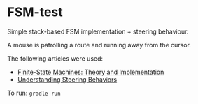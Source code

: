 # FSM-test
Simple stack-based FSM implementation + steering behaviour.

A mouse is patrolling a route and running away from the cursor.

The following articles were used:

- [Finite-State Machines: Theory and Implementation](https://gamedevelopment.tutsplus.com/tutorials/finite-state-machines-theory-and-implementation--gamedev-11867)    
- [Understanding Steering Behaviors](https://gamedevelopment.tutsplus.com/series/understanding-steering-behaviors--gamedev-12732)

To run: `gradle run`